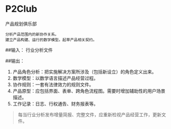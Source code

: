 P2Club
=========

产品规划俱乐部

	分析产品范围内的新协作关系。
    建立产品构建、运行的数学模型。起草产品相关契约。

##输入：
行业分析文件

##输出：
1. 产品角色分析：把实施解决方案所涉及（包括新设立）的角色定义出来。
1. 数学模型：以数学语言描述产品经营过程。
1. 协作规则：一套有法律效力的规则文件。
1. 产品原型：应包括界面、表单、跨角色流程图。需要时增加辅助性的用户场景描述。
1. 工作记录：日志、行权通告、财务报表等。

>每当行业分析发布增量简报、完整文件，应重新检视产品经营工作，更新文件。